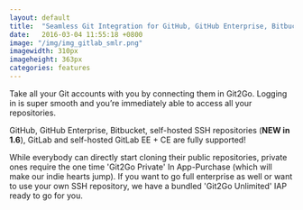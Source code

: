 ```yaml
---
layout: default
title:  "Seamless Git Integration for GitHub, GitHub Enterprise, Bitbucket, GitLab and your own SSH repositories"
date:   2016-03-04 11:55:18 +0800
image: "/img/img_gitlab_smlr.png"
imagewidth: 310px
imageheight: 363px
categories: features
---
```


Take all your Git accounts with you by connecting them in Git2Go. Logging in is super smooth and you’re immediately able to access all your repositories.

GitHub, GitHub Enterprise, Bitbucket, <span class="blue">self-hosted SSH repositories (<span style="font-weight:bold">NEW in 1.6</span>)</span>, GitLab and self-hosted GitLab EE + CE are fully supported!

While everybody can directly start cloning their public repositories, private ones require the one time 'Git2Go Private' In App-Purchase (which will make our indie hearts jump). If you want to go full enterprise as well or want to use your own SSH repository, we have a bundled 'Git2Go Unlimited' IAP ready to go for you.

